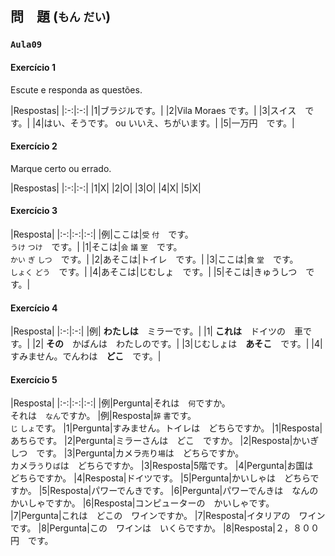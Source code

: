 ## 問　題 (`もん` `だい`)

### `Aula09`

#### Exercício 1

Escute e responda as questões.

|Respostas|
|:-:|:-:|
|1|ブラジルです。|
|2|Vila Moraes です。|
|3|スイス　です。|
|4|はい、そうです。 ou いいえ、ちがいます。|
|5|一万円　です。|

#### Exercício 2

Marque certo ou errado.

|Respostas|
|:-:|:-:|
|1|X|
|2|O|
|3|O|
|4|X|
|5|X|

#### Exercício 3

|Resposta|
|:-:|:-:|:-:|
|例|ここは|`受` `付`　です。<br>`うけ` `つけ`　です。|
|1|そこは|`会` `議` `室`　です。<br>`かい` `ぎ` `しつ`　です。|
|2|あそこは|トイレ　です。|
|3|ここは|`食` `堂`　です。<br>`しょく` `どう`　です。|
|4|あそこは|じむしょ　です。|
|5|そこは|きゅうしつ　です。|

#### Exercício 4

|Resposta|
|:-:|:-:|
|例| **わたしは**　ミラーです。|
|1| **これは**　ドイツの　車です。|
|2| **その**　かばんは　わたしのです。|
|3|じむしょは　**あそこ**　です。|
|4|すみません。でんわは　**どこ**　です。|


#### Exercício 5

|Resposta|
|:-:|:-:|:-:|
|例|Pergunta|それは　`何`ですか。<br>それは　`なん`ですか。
|例|Resposta|`辞` `書`です。<br>`じ` `しょ`です。
|1|Pergunta|すみません。トイレは　どちらですか。
|1|Resposta|あちらです。
|2|Pergunta|ミラーさんは　どこ　ですか。
|2|Resposta|かいぎしつ　です。
|3|Pergunta|カメラ`売`り`場`は　どちらですか。<br>カメラ`う`り`ば`は　どちらですか。
|3|Resposta|5階です。
|4|Pergunta|お国は　どちらですか。
|4|Resposta|ドイツです。
|5|Pergunta|かいしゃは　どちらですか。
|5|Resposta|パワーでんきです。
|6|Pergunta|パワーでんきは　なんの　かいしゃですか。
|6|Resposta|コンピューターの　かいしゃです。
|7|Pergunta|これは　どこの　ワインですか。
|7|Resposta|イタリアの　ワインです。
|8|Pergunta|この　ワインは　いくらですか。
|8|Resposta|２，８００円　です。
